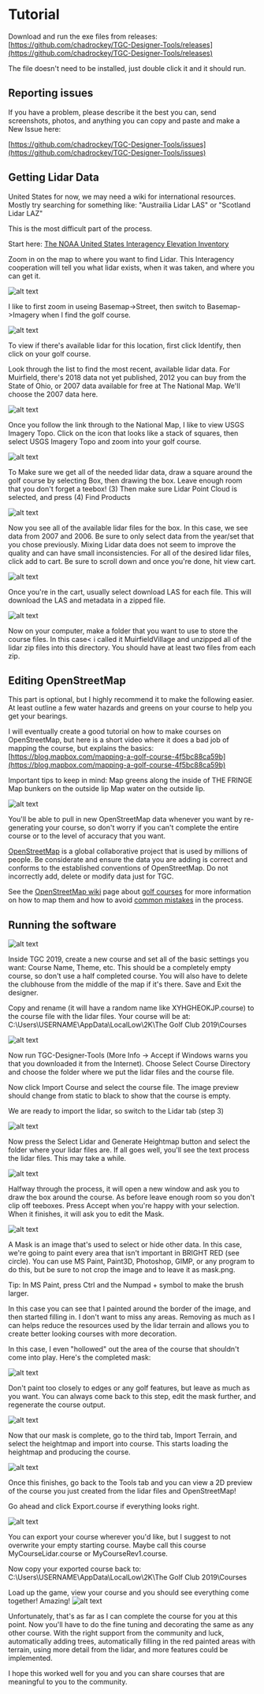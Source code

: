 # Tutorial

Download and run the exe files from releases: [https://github.com/chadrockey/TGC-Designer-Tools/releases](https://github.com/chadrockey/TGC-Designer-Tools/releases)

The file doesn't need to be installed, just double click it and it should run.

## Reporting issues

If you have a problem, please describe it the best you can, send screenshots, photos, and anything you can copy and paste and make a New Issue here:

[https://github.com/chadrockey/TGC-Designer-Tools/issues](https://github.com/chadrockey/TGC-Designer-Tools/issues)

## Getting Lidar Data

United States for now, we may need a wiki for international resources.  Mostly try searching for something like: "Austrailia Lidar LAS" or "Scotland Lidar LAZ"

This is the most difficult part of the process.

Start here: [The NOAA United States Interagency Elevation Inventory](https://coast.noaa.gov/inventory/)

Zoom in on the map to where you want to find Lidar.  This Interagency cooperation will tell you what lidar exists, when it was taken, and where you can get it.

![alt text](https://i.imgur.com/SCT0F2H.png "NOAA Lidar Inventory")

I like to first zoom in useing Basemap->Street, then switch to Basemap->Imagery when I find the golf course.

![alt text](https://i.imgur.com/bEyTqIM.png "Viewing Lidar Data Options")

To view if there's available lidar for this location, first click Identify, then click on your golf course.

Look through the list to find the most recent, available lidar data.  For Muirfield, there's 2018 data not yet published, 2012 you can buy from the State of Ohio, or 2007 data available for free at The National Map.  We'll choose the 2007 data here.

![alt text](https://i.imgur.com/hUryJZT.png "Using the National Map")

Once you follow the link through to the National Map, I like to view USGS Imagery Topo.  Click on the icon that looks like a stack of squares, then select USGS Imagery Topo and zoom into your golf course.

![alt text](https://i.imgur.com/agnNYYh.png "Selecting a Region")

To Make sure we get all of the needed lidar data, draw a square around the golf course by selecting Box, then drawing the box.  Leave enough room that you don't forget a teebox!  (3) Then make sure Lidar Point Cloud is selected, and press (4) Find Products

![alt text](https://i.imgur.com/3CJQTP1.png "Adding Lidar to Cart")

Now you see all of the available lidar files for the box.  In this case, we see data from 2007 and 2006.  Be sure to only select data from the year/set that you chose previously.  Mixing Lidar data does not seem to improve the quality and can have small inconsistencies.  For all of the desired lidar files, click add to cart.  Be sure to scroll down and once you're done, hit view cart.

![alt text](https://i.imgur.com/tpMvvCU.png "Downloading Files from Cart")

Once you're in the cart, usually select download LAS for each file.  This will download the LAS and metadata in a zipped file.

![alt text](https://i.imgur.com/Yx3YjhC.png "Making a Course Directory")

Now on your computer, make a folder that you want to use to store the course files.  In this case< i called it MuirfieldVillage and unzipped all of the lidar zip files into this directory.  You should have at least two files from each zip.

## Editing OpenStreetMap

This part is optional, but I highly recommend it to make the following easier.  At least outline a few water hazards and greens on your course to help you get your bearings.

I will eventually create a good tutorial on how to make courses on OpenStreetMap, but here is a short video where it does a bad job of mapping the course, but explains the basics:
[https://blog.mapbox.com/mapping-a-golf-course-4f5bc88ca59b](https://blog.mapbox.com/mapping-a-golf-course-4f5bc88ca59b)

Important tips to keep in mind:
Map greens along the inside of THE FRINGE
Map bunkers on the outside lip
Map water on the outside lip.

![alt text](https://i.imgur.com/xkYAkbV.png "A Well-Mapped Green")

You'll be able to pull in new OpenStreetMap data whenever you want by re-generating your course, so don't worry if you can't complete the entire course or to the level of accuracy that you want.

[OpenStreetMap](https://www.openstreetmap.org/about) is a global collaborative project that is used by millions of people. Be considerate and ensure the data you are adding is correct and conforms to the established conventions of OpenStreetMap. Do not incorrectly add, delete or modify data just for TGC.

See the [OpenStreetMap wiki](https://wiki.openstreetmap.org/wiki/Main_Page) page about [golf courses](https://wiki.openstreetmap.org/wiki/Tag:leisure%3Dgolf_course) for more information on how to map them and how to avoid [common mistakes](https://wiki.openstreetmap.org/wiki/Tag:leisure%3Dgolf_course#Common_mapping_pitfalls) in the process.

## Running the software

![alt text](https://i.imgur.com/EyvFDBD.png "Adding Course to the Folder")

Inside TGC 2019, create a new course and set all of the basic settings you want: Course Name, Theme, etc.  This should be a completely empty course, so don't use a half completed course.  You will also have to delete the clubhouse from the middle of the map if it's there.  Save and Exit the designer.

Copy and rename (it will have a random name like XYHGHEOKJP.course) to the course file with the lidar files.  Your course will be at: C:\Users\USERNAME\AppData\LocalLow\2K\The Golf Club 2019\Courses

![alt text](https://i.imgur.com/PSgxcLr.png "Adding the Course File to the Tool")

Now run TGC-Designer-Tools (More Info -> Accept if Windows warns you that you downloaded it from the Internet).  Choose Select Course Directory and choose the folder where we put the lidar files and the course file.

Now click Import Course and select the course file.  The image preview should change from static to black to show that the course is empty.

We are ready to import the lidar, so switch to the Lidar tab (step 3)

![alt text](https://i.imgur.com/VvcHnUM.png "The Lidar Tab")

Now press the Select Lidar and Generate Heightmap button and select the folder where your lidar files are.  If all goes well, you'll see the text process the lidar files.  This may take a while.

![alt text](https://i.imgur.com/FC8NMLr.png "Outlining the Course")

Halfway through the process, it will open a new window and ask you to draw the box around the course.  As before leave enough room so you don't clip off teeboxes.  Press Accept when you're happy with your selection.  When it finishes, it will ask you to edit the Mask.

![alt text](https://i.imgur.com/hJcrGeN.png "Mask in MS Paint Software")

A Mask is an image that's used to select or hide other data.  In this case, we're going to paint every area that isn't important in BRIGHT RED (see circle).  You can use MS Paint, Paint3D, Photoshop, GIMP, or any program to do this, but be sure to not crop the image and to leave it as mask.png.

Tip: In MS Paint, press Ctrl and the Numpad + symbol to make the brush larger.

In this case you can see that I painted around the border of the image, and then started filling in.  I don't want to miss any areas.  Removing as much as I can helps reduce the resources used by the lidar terrain and allows you to create better looking courses with more decoration.

In this case, I even "hollowed" out the area of the course that shouldn't come into play.  Here's the completed mask:

![alt text](https://i.imgur.com/YXCKh3p.png "Completed Mask")

Don't paint too closely to edges or any golf features, but leave as much as you want.  You can always come back to this step, edit the mask further, and regenerate the course output.

![alt text](https://i.imgur.com/U7gCDOQ.png "Import Terrain Tab")

Now that our mask is complete, go to the third tab, Import Terrain, and select the heightmap and import into course.  This starts loading the heightmap and producing the course.

![alt text](https://i.imgur.com/UIGNPaS.png "Viewing Course Preview")

Once this finishes, go back to the Tools tab and you can view a 2D preview of the course you just created from the lidar files and OpenStreetMap!

Go ahead and click Export.course if everything looks right.

![alt text](https://i.imgur.com/2x98Pzt.png "Choosing an export filename")

You can export your course wherever you'd like, but I suggest to not overwrite your empty starting course.  Maybe call this course MyCourseLidar.course or MyCourseRev1.course.

Now copy your exported course back to: C:\Users\USERNAME\AppData\LocalLow\2K\The Golf Club 2019\Courses

Load up the game, view your course and you should see everything come together!  Amazing!
![alt text](https://i.imgur.com/5oLWmLg.png "A Beautiful Course Ready for Decorating")

Unfortunately, that's as far as I can complete the course for you at this point.  Now you'll have to do the fine tuning and decorating the same as any other course.  With the right support from the community and luck, automatically adding trees, automatically filling in the red painted areas with terrain, using more detail from the lidar, and more features could be implemented.

I hope this worked well for you and you can share courses that are meaningful to you to the community.
